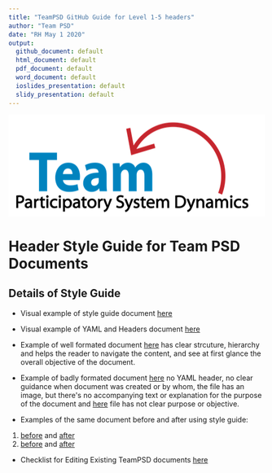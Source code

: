 ```yaml
---
title: "TeamPSD GitHub Guide for Level 1-5 headers"
author: "Team PSD"
date: "RH May 1 2020"
output: 
  github_document: default
  html_document: default
  pdf_document: default
  word_document: default
  ioslides_presentation: default
  slidy_presentation: default
---
```


<img src = "https://github.com/lzim/teampsd/blob/teampsd_style/teampsd_logo/team_psd_logo_sm.png"
     height = "200" width = "600">  
     
# Header Style Guide for Team PSD Documents

## Details of Style Guide
- Visual example of style guide document [here](https://github.com/lzim/teampsd/tree/master/resources/bookdown) 
- Visual example of YAML and Headers document [here](https://github.com/lzim/teampsd/blob/master/resources/bookdown/sample_header_user.md) 
- Example of well formated document [here](https://github.com/lzim/teampsd/blob/master/mtl_facilitate_workgroup/checklists/pre_meeting_checklist.md) has clear strcuture, hierarchy and helps the reader to navigate the content, and see at first glance the overall objective of the document.
- Example of badly formated document [here](https://github.com/lzim/teampsd/blob/master/resources/maps/maps_markdown/documentation_map.md) no YAML header, no clear guidance when document was created or by whom, the file has an image, but there's no accompanying text or explanation for the purpose of the document and [here](https://github.com/lzim/teampsd/blob/master/sim_ui_workgroup/sim_ui_diagram_files/README.Rmd) file has not clear purpose or objective. 

- Examples of the same document before and after using style guide:
1. [before](https://github.com/lzim/teampsd/blob/master/resources/training_guides/mtl_how_demo/course_code.md) and [after](https://github.com/lzim/teampsd/blob/master/resources/training_guides/mtl_how_demo/course_code.md) 
2. [before](https://github.com/lzim/teampsd/blob/master/resources/training_guides/mtl_how_lucid/meeting_facilitation.md) and [after](https://github.com/lzim/teampsd/blob/master/resources/training_guides/mtl_how_lucid/meeting_facilitation.md)
- Checklist for Editing Existing TeamPSD documents [here](https://github.com/lzim/teampsd/blob/master/resources/bookdown/style_guide_document_checklist.md)
